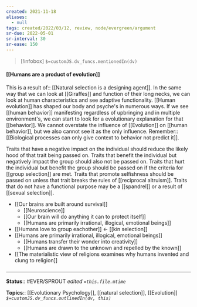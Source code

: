 ```yaml
---
created: 2021-11-18 
aliases:
  - null
tags: created/2022/03/12, review, node/evergreen/argument
sr-due: 2022-05-01
sr-interval: 30
sr-ease: 150
---
```

> [!infobox]
`$=customJS.dv_funcs.mentionedIn(dv)`

#### [[Humans are a product of evolution]] 

This is a 
result of:: [[Natural selection is a designing agent]].
In the same way that we can look at [[Giraffes]] and function of their long necks, 
we can look at human characteristics and see adaptive functionality.
[[Human evolution]] has shaped our body and psyche's in numerous ways.
If we see [[human behavior]] manifesting regardless of upbringing and in multiple environment's,
we can start to look for a evolutionary explanation for that [[behavior]].
We cannot overstate the influence of [[Evolution]] on [[human behavior]], 
but we also cannot see it as the only influence.
Remember:: [[Biological processes can only give context to behavior not predict it]].



Traits that have a negative impact on the individual
should reduce the likely hood of that trait being passed on.
Traits that benefit the individual but negatively impact the group should also not be passed on.
Traits that hurt the individual but benefit the group should be passed on if the criteria for [[group selection]] are met.
Traits that promote selfishness should be passed on unless that trait breaks the rules of [[reciprocal altruism]].
Traits that do not have a functional purpose may be a [[spandrel]] or a result of [[sexual selection]].

- [[Our brains are built around survival]]
    - [[Neuroscience]]
    - [[Our brain will do anything it can to protect itself]]
    - [[Humans are primarily irrational, illogical, emotional beings]]
- [[Humans love to group eachother]] <- [[kin selection]]
- [[Humans are primarily irrational, illogical, emotional beings]]
	- [[Humans transfer their wonder into creativity]]
	- [[Humans are drawn to the unknown and repelled by the known]]
- [[The materialistic view of religions examines why humans invented and clung to religion]]

### <hr class="footnote"/>

**Status**:: #EVER/SPROUT 
*edited `=this.file.mtime`*

**Topics**:: [[Evolutionary Psychology]], [[natural selection]], [[Evolution]]
*`$=customJS.dv_funcs.outlinedIn(dv, this)`*
